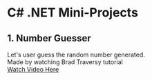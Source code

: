 # C\# \.NET Mini-Projects

## 1. Number Guesser
Let's user guess the random number generated.\
Made by watching Brad Traversy tutorial\
[Watch Video Here](https://youtu.be/GcFJjpMFJvI)
